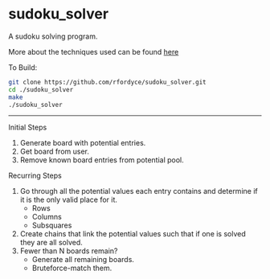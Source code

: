 sudoku_solver
=============

A sudoku solving program.

More about the techniques used can be found [here][1]

To Build:

```bash
git clone https://github.com/rfordyce/sudoku_solver.git
cd ./sudoku_solver
make
./sudoku_solver
```

---

Initial Steps

1. Generate board with potential entries.
2. Get board from user.
3. Remove known board entries from potential pool.

Recurring Steps

1. Go through all the potential values each entry contains and determine if it is the only valid place for it.
	* Rows
	* Columns
	* Subsquares
2. Create chains that link the potential values such that if one is solved they are all solved.
3. Fewer than N boards remain?
	* Generate all remaining boards.
	* Bruteforce-match them.

[1]: https://www.kristanix.com/sudokuepic/sudoku-solving-techniques.php

